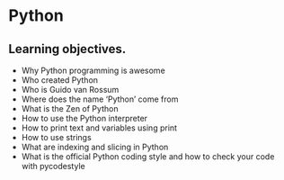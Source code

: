 # Python

## Learning objectives.

- Why Python programming is awesome
- Who created Python
- Who is Guido van Rossum
- Where does the name ‘Python’ come from
- What is the Zen of Python
- How to use the Python interpreter
- How to print text and variables using print
- How to use strings
- What are indexing and slicing in Python
- What is the official Python coding style and how to check your code with pycodestyle

